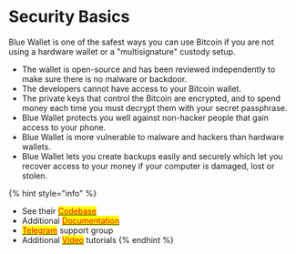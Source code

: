 # Security Basics

Blue Wallet is one of the safest ways you can use Bitcoin if you are not using a hardware wallet or a "multisignature" custody setup.

* The wallet is open-source and has been reviewed independently to make sure there is no malware or backdoor.&#x20;
* The developers cannot have access to your Bitcoin wallet.&#x20;
* The private keys that control the Bitcoin are encrypted, and to spend money each time you must decrypt them with your secret passphrase.&#x20;
* Blue Wallet protects you well against non-hacker people that gain access to your phone.&#x20;
* Blue Wallet is more vulnerable to malware and hackers than hardware wallets.&#x20;
* Blue Wallet lets you create backups easily and securely which let you recover access to your money if your computer is damaged, lost or stolen.

{% hint style="info" %}
* See their [<mark style="color:red;">Codebase</mark>](https://github.com/bluewallet/bluewallet)<mark style="color:red;"></mark>
* Additional <mark style="color:red;"></mark> [<mark style="color:red;">Documentation</mark>](http://help.bluewallet.io/en/)<mark style="color:red;"></mark>
* <mark style="color:red;"></mark>[<mark style="color:red;">Telegram</mark>](https://t.me/bluewallet) support group
* Additional <mark style="color:red;"></mark> [<mark style="color:red;">Video</mark>](https://youtu.be/imMX7i4qpmg) tutorials
{% endhint %}
